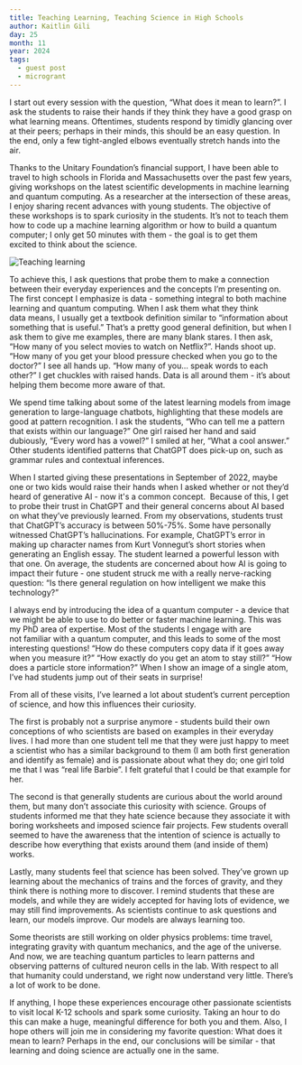 ```yaml
---
title: Teaching Learning, Teaching Science in High Schools
author: Kaitlin Gili 
day: 25
month: 11
year: 2024
tags:
  - guest post
  - microgrant
---
```


I start out every session with the question, “What does it mean to learn?”. I ask the students to raise their hands if they think they have a good grasp on what learning means. Oftentimes, students respond by timidly glancing over at their peers; perhaps in their minds, this should be an easy question. In the end, only a few tight-angled elbows eventually stretch hands into the air. 

Thanks to the Unitary Foundation’s financial support, I have been able to travel to high schools in Florida and Massachusetts over the past few years, giving workshops on the latest scientific developments in machine learning and quantum computing. As a researcher at the intersection of these areas, I enjoy sharing recent advances with young students. The objective of these workshops is to spark curiosity in the students. It’s not to teach them how to code up a machine learning algorithm or how to build a quantum computer; I only get 50 minutes with them - the goal is to get them excited to think about the science. 

![Teaching learning](/images/teaching_learning.jpg)

To achieve this, I ask questions that probe them to make a connection between their everyday experiences and the concepts I’m presenting on. The first concept I emphasize is data - something integral to both machine learning and quantum computing. When I ask them what they think data means, I usually get a textbook definition similar to “information about something that is useful.” That’s a pretty good general definition, but when I ask them to give me examples, there are many blank stares. I then ask, “How many of you select movies to watch on Netflix?”. Hands shoot up. “How many of you get your blood pressure checked when you go to the doctor?” I see all hands up. “How many of you… speak words to each other?” I get chuckles with raised hands. Data is all around them - it’s about helping them become more aware of that. 

We spend time talking about some of the latest learning models from image generation to large-language chatbots, highlighting that these models are good at pattern recognition. I ask the students, “Who can tell me a pattern that exists within our language?” One girl raised her hand and said dubiously, “Every word has a vowel?” I smiled at her, “What a cool answer.” Other students identified patterns that ChatGPT does pick-up on, such as grammar rules and contextual inferences. 

When I started giving these presentations in September of 2022, maybe one or two kids would raise their hands when I asked whether or not they’d heard of generative AI - now it's a common concept.  Because of this, I get to probe their trust in ChatGPT and their general concerns about AI based on what they’ve previously learned. From my observations, students trust that ChatGPT’s accuracy is between 50%-75%. Some have personally witnessed ChatGPT’s hallucinations. For example, ChatGPT’s error in making up character names from Kurt Vonnegut’s short stories when generating an English essay. The student learned a powerful lesson with that one. On average, the students are concerned about how AI is going to impact their future - one student struck me with a really nerve-racking question: “Is there general regulation on how intelligent we make this technology?”

I always end by introducing the idea of a quantum computer - a device that we might be able to use to do better or faster machine learning. This was my PhD area of expertise. Most of the students I engage with are not familiar with a quantum computer, and this leads to some of the most interesting questions! “How do these computers copy data if it goes away when you measure it?” “How exactly do you get an atom to stay still?” “How does a particle store information?” When I show an image of a single atom, I’ve had students jump out of their seats in surprise! 

From all of these visits, I’ve learned a lot about student’s current perception of science, and how this influences their curiosity. 

The first is probably not a surprise anymore - students build their own conceptions of who scientists are based on examples in their everyday lives. I had more than one student tell me that they were just happy to meet a scientist who has a similar background to them (I am both first generation and identify as female) and is passionate about what they do; one girl told me that I was “real life Barbie”. I felt grateful that I could be that example for her. 

The second is that generally students are curious about the world around them, but many don’t associate this curiosity with science. Groups of students informed me that they hate science because they associate it with boring worksheets and imposed science fair projects. Few students overall seemed to have the awareness that the intention of science is actually to describe how everything that exists around them (and inside of them) works. 

Lastly, many students feel that science has been solved. They’ve grown up learning about the mechanics of trains and the forces of gravity, and they think there is nothing more to discover. I remind students that these are models, and while they are widely accepted for having lots of evidence, we may still find improvements. As scientists continue to ask questions and learn, our models improve. Our models are always learning too. 

Some theorists are still working on older physics problems: time travel, integrating gravity with quantum mechanics, and the age of the universe. And now, we are teaching quantum particles to learn patterns and observing patterns of cultured neuron cells in the lab. With respect to all that humanity could understand, we right now understand very little. There’s a lot of work to be done. 

If anything, I hope these experiences encourage other passionate scientists to visit local K-12 schools and spark some curiosity. Taking an hour to do this can make a huge, meaningful difference for both you and them. Also, I hope others will join me in considering my favorite question: What does it mean to learn? Perhaps in the end, our conclusions will be similar - that learning and doing science are actually one in the same.
